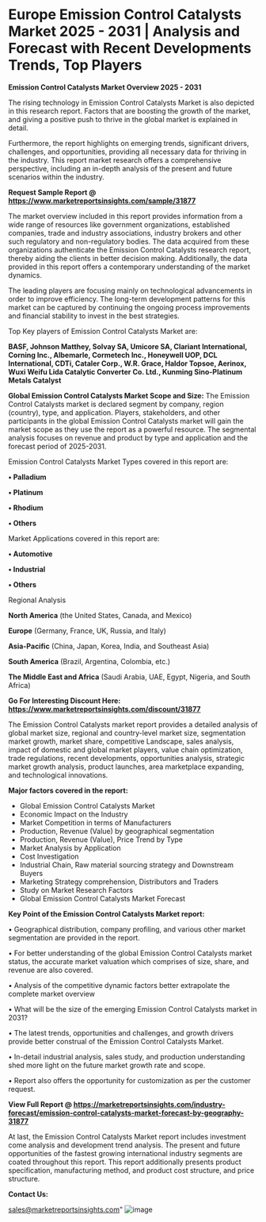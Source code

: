  # Europe Emission Control Catalysts Market 2025 - 2031 | Analysis and Forecast with Recent Developments Trends, Top Players

<Strong> Emission Control Catalysts Market Overview 2025 - 2031</strong>

The rising technology in Emission Control Catalysts Market is also depicted in this research report. Factors that are boosting the growth of the market, and giving a positive push to thrive in the global market is explained in detail.

Furthermore, the report highlights on emerging trends, significant drivers, challenges, and opportunities, providing all necessary data for thriving in the industry. This report market research offers a comprehensive perspective, including an in-depth analysis of the present and future scenarios within the industry.

<strong>Request Sample Report @ <a href=https://www.marketreportsinsights.com/sample/31877>https://www.marketreportsinsights.com/sample/31877</a></strong>

The market overview included in this report provides information from a wide range of resources like government organizations, established companies, trade and industry associations, industry brokers and other such regulatory and non-regulatory bodies. The data acquired from these organizations authenticate the Emission Control Catalysts research report, thereby aiding the clients in better decision making. Additionally, the data provided in this report offers a contemporary understanding of the market dynamics.

The leading players are focusing mainly on technological advancements in order to improve efficiency. The long-term development patterns for this market can be captured by continuing the ongoing process improvements and financial stability to invest in the best strategies.

Top Key players of Emission Control Catalysts Market are:

<strong>BASF, Johnson Matthey, Solvay SA, Umicore SA, Clariant International, Corning Inc., Albemarle, Cormetech Inc., Honeywell UOP, DCL International, CDTi, Cataler Corp., W.R. Grace, Haldor Topsoe, Aerinox, Wuxi Weifu Lida Catalytic Converter Co. Ltd., Kunming Sino-Platinum Metals Catalyst</strong>

<strong><b>Global Emission Control Catalysts Market Scope and Size:</b></strong>
The Emission Control Catalysts market is declared segment by company, region (country), type, and application. Players, stakeholders, and other participants in the global Emission Control Catalysts market will gain the market scope as they use the report as a powerful resource. The segmental analysis focuses on revenue and product by type and application and the forecast period of 2025-2031.

Emission Control Catalysts Market Types covered in this report are:

<strong>• Palladium

• Platinum

• Rhodium

• Others</strong>

Market Applications covered in this report are:

<strong>• Automotive

• Industrial

• Others</strong> 

Regional Analysis

<strong>North America</strong> (the United States, Canada, and Mexico)

<strong>Europe</strong> (Germany, France, UK, Russia, and Italy)

<strong>Asia-Pacific</strong> (China, Japan, Korea, India, and Southeast Asia)

<strong>South America</strong> (Brazil, Argentina, Colombia, etc.)

<strong>The Middle East and Africa</strong> (Saudi Arabia, UAE, Egypt, Nigeria, and South Africa)

<strong>Go For Interesting Discount Here: <a href=https://www.marketreportsinsights.com/discount/31877>https://www.marketreportsinsights.com/discount/31877</a></strong>

The Emission Control Catalysts market report provides a detailed analysis of global market size, regional and country-level market size, segmentation market growth, market share, competitive Landscape, sales analysis, impact of domestic and global market players, value chain optimization, trade regulations, recent developments, opportunities analysis, strategic market growth analysis, product launches, area marketplace expanding, and technological innovations.

<strong><b>Major factors covered in the report:</b></strong>
<ul>
  <li>Global Emission Control Catalysts Market </li>
  <li>Economic Impact on the Industry</li>
  <li>Market Competition in terms of Manufacturers</li>
  <li>Production, Revenue (Value) by geographical segmentation</li>
  <li>Production, Revenue (Value), Price Trend by Type</li>
  <li>Market Analysis by Application</li>
  <li>Cost Investigation</li>
  <li>Industrial Chain, Raw material sourcing strategy and Downstream Buyers</li>
  <li>Marketing Strategy comprehension, Distributors and Traders</li>
  <li>Study on Market Research Factors</li>
  <li>Global Emission Control Catalysts Market Forecast</li>
</ul>

<strong><b>Key Point of the Emission Control Catalysts Market report:</b></strong>

• Geographical distribution, company profiling, and various other market segmentation are provided in the report.

• For better understanding of the global Emission Control Catalysts market status, the accurate market valuation which comprises of size, share, and revenue are also covered.

• Analysis of the competitive dynamic factors better extrapolate the complete market overview

• What will be the size of the emerging Emission Control Catalysts market in 2031?

• The latest trends, opportunities and challenges, and growth drivers provide better construal of the Emission Control Catalysts Market.

• In-detail industrial analysis, sales study, and production understanding shed more light on the future market growth rate and scope.

• Report also offers the opportunity for customization as per the customer request.

<strong><b>View Full Report @ <a href=https://marketreportsinsights.com/industry-forecast/emission-control-catalysts-market-forecast-by-geography-31877>https://marketreportsinsights.com/industry-forecast/emission-control-catalysts-market-forecast-by-geography-31877</a></b></strong>


At last, the Emission Control Catalysts Market report includes investment come analysis and development trend analysis. The present and future opportunities of the fastest growing international industry segments are coated throughout this report. This report additionally presents product specification, manufacturing method, and product cost structure, and price structure.

<strong>Contact Us:</strong>

sales@marketreportsinsights.com"
![image](https://github.com/user-attachments/assets/235762ba-ac99-4793-bf08-8c8c6cd57966)
